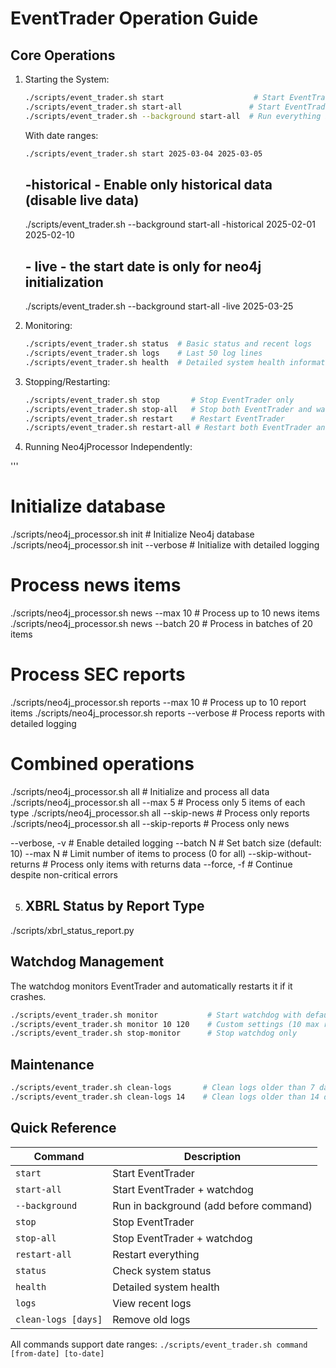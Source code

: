 # EventTrader Operation Guide

## Core Operations

1. Starting the System:

   ```bash
   ./scripts/event_trader.sh start                    # Start EventTrader only
   ./scripts/event_trader.sh start-all               # Start EventTrader and watchdog together
   ./scripts/event_trader.sh --background start-all  # Run everything in background
   ```
   
   With date ranges:
   ```bash
   ./scripts/event_trader.sh start 2025-03-04 2025-03-05
   ```
   ## -historical - Enable only historical data (disable live data)
   ./scripts/event_trader.sh --background start-all -historical 2025-02-01 2025-02-10
   
   ## - live - the start date is only for neo4j initialization
   ./scripts/event_trader.sh --background start-all -live 2025-03-25  

2. Monitoring:

   ```bash
   ./scripts/event_trader.sh status  # Basic status and recent logs
   ./scripts/event_trader.sh logs    # Last 50 log lines
   ./scripts/event_trader.sh health  # Detailed system health information
   ```

3. Stopping/Restarting:

   ```bash
   ./scripts/event_trader.sh stop       # Stop EventTrader only
   ./scripts/event_trader.sh stop-all   # Stop both EventTrader and watchdog
   ./scripts/event_trader.sh restart    # Restart EventTrader
   ./scripts/event_trader.sh restart-all # Restart both EventTrader and watchdog
   ```


4. Running Neo4jProcessor Independently:

'''
# Initialize database
./scripts/neo4j_processor.sh init                    # Initialize Neo4j database
./scripts/neo4j_processor.sh init --verbose          # Initialize with detailed logging

# Process news items
./scripts/neo4j_processor.sh news --max 10           # Process up to 10 news items
./scripts/neo4j_processor.sh news --batch 20         # Process in batches of 20 items

# Process SEC reports
./scripts/neo4j_processor.sh reports --max 10        # Process up to 10 report items
./scripts/neo4j_processor.sh reports --verbose       # Process reports with detailed logging

# Combined operations
./scripts/neo4j_processor.sh all                     # Initialize and process all data
./scripts/neo4j_processor.sh all --max 5             # Process only 5 items of each type
./scripts/neo4j_processor.sh all --skip-news         # Process only reports
./scripts/neo4j_processor.sh all --skip-reports      # Process only news


--verbose, -v                  # Enable detailed logging
--batch N                      # Set batch size (default: 10)
--max N                        # Limit number of items to process (0 for all)
--skip-without-returns         # Process only items with returns data
--force, -f                    # Continue despite non-critical errors


5. ## XBRL Status by Report Type

./scripts/xbrl_status_report.py




## Watchdog Management

The watchdog monitors EventTrader and automatically restarts it if it crashes.

```bash
./scripts/event_trader.sh monitor           # Start watchdog with default settings
./scripts/event_trader.sh monitor 10 120    # Custom settings (10 max restarts, 120s interval)
./scripts/event_trader.sh stop-monitor      # Stop watchdog only
```

## Maintenance

```bash
./scripts/event_trader.sh clean-logs       # Clean logs older than 7 days
./scripts/event_trader.sh clean-logs 14    # Clean logs older than 14 days
```

## Quick Reference

| Command | Description |
|---------|-------------|
| `start` | Start EventTrader |
| `start-all` | Start EventTrader + watchdog |
| `--background` | Run in background (add before command) |
| `stop` | Stop EventTrader |
| `stop-all` | Stop EventTrader + watchdog |
| `restart-all` | Restart everything |
| `status` | Check system status |
| `health` | Detailed system health |
| `logs` | View recent logs |
| `clean-logs [days]` | Remove old logs |

All commands support date ranges: `./scripts/event_trader.sh command [from-date] [to-date]` 